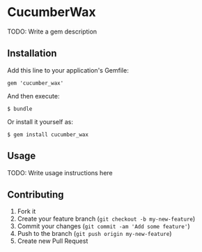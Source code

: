 # CucumberWax

TODO: Write a gem description

## Installation

Add this line to your application's Gemfile:

    gem 'cucumber_wax'

And then execute:

    $ bundle

Or install it yourself as:

    $ gem install cucumber_wax

## Usage

TODO: Write usage instructions here

## Contributing

1. Fork it
2. Create your feature branch (`git checkout -b my-new-feature`)
3. Commit your changes (`git commit -am 'Add some feature'`)
4. Push to the branch (`git push origin my-new-feature`)
5. Create new Pull Request

